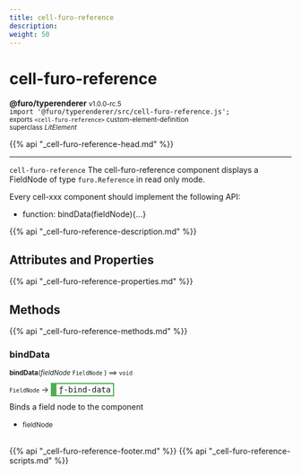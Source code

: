 ```yaml
---
title: cell-furo-reference
description: 
weight: 50
---
```


# cell-furo-reference
**@furo/typerenderer** <small>v1.0.0-rc.5</small>
<br>`import '@furo/typerenderer/src/cell-furo-reference.js';`<small>
<br>exports `<cell-furo-reference>` custom-element-definition
<br>superclass *LitElement*</small>

{{% api "_cell-furo-reference-head.md" %}}

****

`cell-furo-reference`
The cell-furo-reference component displays a FieldNode of type `furo.Reference` in read only mode.

Every cell-xxx component should implement the following API:
- function: bindData(fieldNode){...}

{{% api "_cell-furo-reference-description.md" %}}


## Attributes and Properties
{{% api "_cell-furo-reference-properties.md" %}}






## Methods
{{% api "_cell-furo-reference-methods.md" %}}


### **bindData**
<small>**bindData**(*fieldNode* `FieldNode` ) ⟹ `void`</small>

<small>`FieldNode` </small> →
<span  style="border-width:2px 2px 2px 10px; border-style: solid;border-color:  rgb(76, 175, 80);font-family:monospace; padding:2px 4px;">ƒ-bind-data</span>

Binds a field node to the component

- <small>fieldNode </small>
<br><br>






{{% api "_cell-furo-reference-footer.md" %}}
{{% api "_cell-furo-reference-scripts.md" %}}
